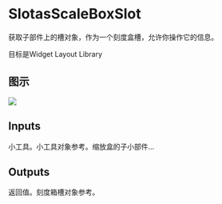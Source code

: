 # SlotasScaleBoxSlot

获取子部件上的槽对象，作为一个刻度盒槽，允许你操作它的信息。

目标是Widget Layout Library

## 图示

![]($-20221218-20590849.png)

## Inputs

小工具。小工具对象参考。缩放盒的子小部件...  

## Outputs

返回值。刻度箱槽对象参考。
